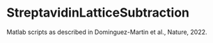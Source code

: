 # StreptavidinLatticeSubtraction
Matlab scripts as described in Dominguez-Martin et al., Nature, 2022.
